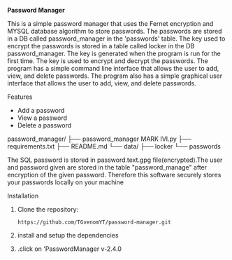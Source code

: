**Password Manager**

This is a simple password manager that uses the Fernet encryption and MYSQL database algorithm to store passwords. The passwords are stored in a DB called password_manager in the 'passwords' table. The key used to encrypt the passwords is stored in a table called locker in the DB password_manager. The key is generated when the program is run for the first time. The key is used to encrypt and decrypt the passwords. The program has a simple command line interface that allows the user to add, view, and delete passwords. The program also has a simple graphical user interface that allows the user to 
add, view, and delete passwords.

Features
- Add a password
- View a password
- Delete a password

password_manager/
├── password_manager MARK IVI.py
├── requirements.txt
├── README.md
└── data/
    ├── locker
    └── passwords

The  SQL password is stored in password.text.gpg file(encrypted).The user and password given are stored in the table "password_manage" after encryption of  the given password.
Therefore this software securely stores your passwords locally on your machine


Installation

1. Clone the repository:
   ```
   https://github.com/TGvenomYT/password-manager.git
   ```

2. install and setup the dependencies 

 3.  .click on 'PasswordManager v-2.4.0


